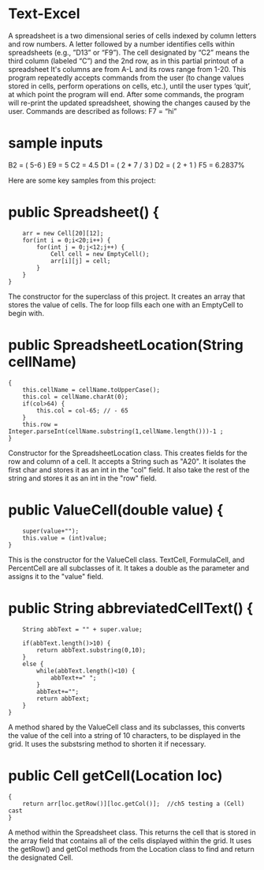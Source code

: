 # Text-Excel
A spreadsheet is a two dimensional series of cells indexed by column letters and row numbers. A letter followed by a number identifies cells within spreadsheets (e.g., ”D13” or “F9”).  The cell designated by “C2” means the third column (labeled “C”) and the 2nd row, as in this partial printout of a spreadsheet
It's columns are from A-L and its rows range from 1-20. This program repeatedly accepts commands from the user (to change values stored in cells, perform operations on cells, etc.), until the user types ‘quit’, at which point the program will end.  After some commands, the program will re-print the updated spreadsheet, showing the changes caused by the user.  Commands are described as follows: F7 = “hi”
# sample inputs
B2 = ( 5-6 )
E9 = 5
C2 = 4.5
D1 = ( 2 * 7 / 3 )
D2 = ( 2 + 1 )
F5 = 6.2837%

Here are some key samples from this project:

# public Spreadsheet() {
		arr = new Cell[20][12];
		for(int i = 0;i<20;i++) {
			for(int j = 0;j<12;j++) {
				Cell cell = new EmptyCell(); 
				arr[i][j] = cell; 
			}
		}
	}
The constructor for the superclass of this project. It creates an array that stores the value of cells. The for loop fills each one with an EmptyCell to begin with.

# public SpreadsheetLocation(String cellName)
    {
    	this.cellName = cellName.toUpperCase();
    	this.col = cellName.charAt(0);
    	if(col>64) {
    		this.col = col-65; // - 65
    	}
    	this.row = Integer.parseInt(cellName.substring(1,cellName.length()))-1 ; 		
	}
  Constructor for the SpreadsheetLocation class. This creates fields for the row and column of a cell. It accepts a String such as "A20". It isolates the first char and stores it as an int in the "col" field. It also take the rest of the string and stores it as an int in the "row" field.
  
 # public ValueCell(double value) {
		super(value+"");
		this.value = (int)value;
	}
 This is the constructor for the ValueCell class. TextCell, FormulaCell, and PercentCell are all subclasses of it. It takes a double as the parameter and assigns it to the "value" field. 
 
# public String abbreviatedCellText() {
		String abbText = "" + super.value;
		
		if(abbText.length()>10) {
			return abbText.substring(0,10);
		}
		else {
			while(abbText.length()<10) {
				abbText+=" ";
			}
			abbText+="";
			return abbText;
		}
	}
 A method shared by the ValueCell class and its subclasses, this converts the value of the cell into a string of 10 characters, to be displayed in the grid. It uses the substsring method to shorten it if necessary.
 
# public Cell getCell(Location loc) 
	{
		return arr[loc.getRow()][loc.getCol()];  //ch5 testing a (Cell) cast	
	}
 A method within the Spreadsheet class. This returns the cell that is stored in the array field that contains all of the cells displayed within the grid. It uses the getRow() and getCol methods from the Location class to find and return the designated Cell.
